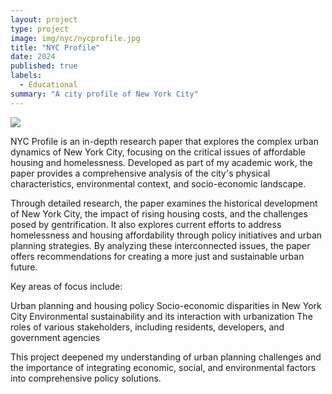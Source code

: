 ```yaml
---
layout: project
type: project
image: img/nyc/nycprofile.jpg
title: "NYC Profile"
date: 2024
published: true
labels:
  - Educational
summary: "A city profile of New York City"
---
```


<img class="img-fluid" src="../img/nyc/nycprofile.jpg">

NYC Profile is an in-depth research paper that explores the complex urban dynamics of New York City, focusing on the critical issues of affordable housing and homelessness. Developed as part of my academic work, the paper provides a comprehensive analysis of the city's physical characteristics, environmental context, and socio-economic landscape.

Through detailed research, the paper examines the historical development of New York City, the impact of rising housing costs, and the challenges posed by gentrification. It also explores current efforts to address homelessness and housing affordability through policy initiatives and urban planning strategies. By analyzing these interconnected issues, the paper offers recommendations for creating a more just and sustainable urban future.

Key areas of focus include:

Urban planning and housing policy
Socio-economic disparities in New York City
Environmental sustainability and its interaction with urbanization
The roles of various stakeholders, including residents, developers, and government agencies

This project deepened my understanding of urban planning challenges and the importance of integrating economic, social, and environmental factors into comprehensive policy solutions.
